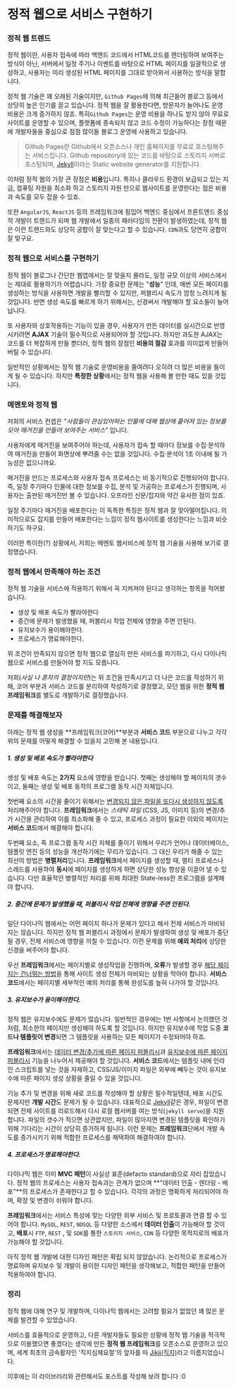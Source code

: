 # 정적 웹으로 서비스 구현하기

### 정적 웹 트렌드

정적 웹이란, 사용자 접속에 따라 백엔드 코드에서 HTML코드를 렌더링하여 보여주는 방식이 아닌, 서버에서 일정 주기나 이벤트를 바탕으로 HTML 페이지를 일괄적으로 생성하고, 사용자는 미리 생성된 HTML 페이지를 그대로 받아와서 사용하는 방식을 말합니다.

정적 웹 기술은 꽤 오래된 기술이지만, `Github Pages`에 의해 최근들어 블로그 등에서 상당히 높은 인기를 끌고 있습니다. 정적 웹을 잘 활용한다면, 방문자가 늘어나도 운영 비용은 크게 증가하지 않죠. 특히`Github Pages`는 운영 비용을 하나도 받지 않아 무료로 사이트를 운영할 수 있으며, 플랫폼에 종속되지 않고 코드 수정이 가능하다는 장점 때문에 개발자들을 중심으로 점점 많이들 블로그 운영에 사용하고 있습니다.

> Github Pages란 Github에서 오픈소스나 개인 홈페이지를 무료로 호스팅해주는 서비스입니다. Github repository에 있는 코드를 바탕으로 스토리지 서버로 호스팅되며, [Jekyll](https://jekyllrb.com/)이라는 Static website generator를 지원합니다.

이처럼 정적 웹의 가장 큰 장점은 **비용**입니다. 특히나 클라우드 환경이 보급되고 있는 지금, 컴퓨팅 자원을 최소화 하고 스토리지 자원 만으로 웹사이트를 운영한다는 점은 비용과 속도를 모두 잡을 수 있죠.

또한 `AngularJS`, `ReactJS` 등의 프레임워크에 힘입어 백엔드 중심에서 프론트엔드 중심적 개발이 트렌드가 되며 웹 개발에서 일종의 패러다임의 전환이 발생하였는데, 정적 웹은 이런 트렌드와도 상당히 궁합이 잘 맞는다고 할 수 있습니다. `CDN`과도 당연히 궁합이 잘 맞구요.



### 정적 웹으로 서비스를 구현하기

정적 웹이 블로그나 간단한 웹앱에서는 잘 맞을지 몰라도, 일정 규모 이상의 서비스에서는 제대로 활용하기가 어렵습니다. 가장 중요한 문제는 "**성능**" 인데, 매번 모든 페이지를 생성하는 방식을 사용하면 개발을 빨리할 수 있지만, 퍼블리시 속도가 엄청 느려지게 될 것입니다. 반면 생성 속도를 빠르게 하기 위해서는, 신경써서 개발해야 할 요소들이 늘어납니다.

또 사용자와 상호작용하는 기능이 있을 경우, 사용자가 만든 데이터를 실시간으로 반영시키려면 **AJAX** 기술이 필수적으로 사용되어야 할 것입니다. 하지만 과도한 AJAX는 코드를 더 복잡하게 만들 뿐더러, 정적 웹의 장점인 **비용의 절감** 효과를 의미없게 만들어 버릴 수 있습니다.

일반적인 상황에서는 정적 웹 기술로 운영비용을 줄여려다 오히려 더 많은 비용을 들이게 될 수 있습니다. 하지만 **특정한 상황**에서는 정적 웹을 사용해 볼 만한 때도 있을 것입니다.



### 메멘토와 정적 웹

저희의 서비스 컨셉은 *"사람들이 관심있어하는 인물에 대해 웹상에 흩어져 있는 정보를 모아 매거진을 만들어 보여주는 서비스"* 입니다.

사용자에게 매거진을 보여주어야 하는데, 사용자가 접속 할 때마다 정보를 수집·분석하여 매거진을 만들어 화면상에 뿌려줄 수는 없을 것입니다. 수집·분석이 1초 이내에 될 가능성은 없으니까요.

매거진을 만드는 프로세스와 사용자 접속 프로세스는 비 동기적으로 진행되어야 합니다. 즉, 일정 주기마다 인물에 대한 정보를 수집, 분석 및 가공하는 프로세스가 진행되며, 사용자는 출판된 매거진만 볼 수 있습니다. 오프라인 신문/잡지와 약간 유사한 점이 있죠.

일정 주기마다 매거진을 배포한다는 이 독특한 특징은 정적 웹과 잘 맞아떨어집니다. 의미적으로도 잡지를 만들어 배포한다는 느낌이 정적 웹사이트를 생성한다는 느낌과 비슷하기도 하구요.

이러한 특이한(?) 상황에서, 저희는 메멘토 웹서비스에 정적 웹 기술을 사용해 보기로 결정했습니다.



### 정적 웹에서 만족해야 하는 조건

정적 웹 기술을 서비스에 적용하기 위해서 꼭 지켜져야 된다고 생각하는 항목을 적어봤습니다.

- 생성 및 배포 속도가 빨라야한다
- 중간에 문제가 발생했을 때, 퍼블리시 작업 전체에 영향을 주면 안된다.
- 유지보수가 용이해야한다.
- 프로세스가 명료해야한다.

위 조건이 만족되지 않으면 정적 웹으로 열심히 만든 서비스를 파기하고, 다시 다이나믹 웹으로 서비스를 만들어야 할 지도 모릅니다.

저희(*사실 나 혼자의 결정이지만*)는 위 조건을 만족시키고 더 나은 코드를 작성하기 위해, 코어 부분과 서비스 코드를 분리하여 작성하기로 결정했고, 모던 웹을 위한 **정적 웹 프레임워크**를 별도로 개발하기로 결정했습니다.



### 문제를 해결해보자

아래는 정적 웹 생성을 **프레임워크(코어)**부분과 **서비스 코드** 부분으로 나누고 각각 위의 문제를 어떻게 해결할 수 있을지 고민해 본 내용입니다.

##### 1. 생성 및 배포 속도가 빨라야한다

생성 및 배포 속도는 **2가지** 요소에 영향을 받습니다. 첫째는 생성해야 할 페이지의 갯수이고, 둘째는 생성 및 배포 동작의 프로그램 동작 시간 자체입니다.

첫번째 요소의 시간을 줄이기 위해서는 <u>변경되지 않은 파일을 또다시 생성하지 않도록</u> 처리해주어야 합니다. **프레임워크**에서는 *스태틱 파일* (CSS, JS, 이미지 등)의 변경/추가 시간을 관리하여 이를 최소화해 줄 수 있고, 프로세스 과정이 필요한 이외의 페이지는 **서비스 코드**에서 해결해야 합니다.

두번째 요소, 즉 프로그램 동작 시간 자체를 줄이기 위해서 우리가 언어나 데이터베이스, 템플릿 엔진 등의 성능을 개선하기에는 무리가 있습니다. 그 대신 우리가 해줄 수 있는 최선의 방법은 **병렬처리**입니다. **프레임워크**에서 페이지를 생성할 때, 멀티 프로세스나 스레드를 사용하여 **동시**에 페이지를 생성하게 하면 상당한 성능 향상을 이끌어 낼 수 있습니다. 다만 효율적인 병렬적인 처리를 위해 최대한 State-less한 프로그램을 설계해야 합니다.



##### 2. 중간에 문제가 발생했을 때, 퍼블리시 작업 전체에 영향을 주면 안된다.

일단 다이나믹 웹에서는 어떤 페이지 하나가 문제가 있다고 해서 전체 서비스가 마비되지는 않습니다. 하지만 정적 웹 퍼블리시 과정에서 문제가 발생하여 생성 및 배포가 중단 될 경우, 전체 서비스에 영향을 끼칠 수 있습니다. 이런 문제를 위해 **예외 처리**에 상당한 신경을 써주어야 합니다.

우선 **프레임워크**에서는 페이지별로 생성작업을 진행하며, **오류**가 발생할 경우 <u>해당 페이지는 건너뛰는 방법</u>을 통해 사이트 생성 전체가 마비되는 상황을 막아야 합니다. **서비스 코드**에서는 페이지별 세부적인 예외 처리를 통해 완성도를 높혀 나가야 할 것입니다.



##### 3. 유지보수가 용이해야한다.

정적 웹은 유지보수에도 문제가 많습니다. 일반적인 경우에는 1번 사항에서 논의했던 것처럼, 최소한의 페이지만 생성해야 하도록 할 것입니다. 하지만 유지보수에 작업 도중 **코드나 템플릿이 변경**되면 그 템플릿을 사용하는 모든 페이지가 수정되어야 하죠.

**프레임워크**에서는 <u>데이터 변경/추가에 따른 페이지 퍼블리시</u>과 <u>유지보수에 따른 페이지 퍼블리시</u> 기능을 나누어서 제공해야 할 것입니다. **서비스 코드**에서는 템플릿 내에 인라인 스크립트를 넣는 것을 자제하고, CSS/JS/이미지 파일은 외부에 빼두는 것이 유지보수에 따른 페이지 생성 상황을 줄일 수 있을 것입니다.

기능 추가 및 변경을 위해 새로 코드를 작성해야 할 상황은 필수적일텐데, 배포 시간도 문제지만 **개발 시간**도 문제가 될 수 있습니다. 대표적으로 [Jekyll](https://jekyllrb.com/)같은 경우, 파일이 변경되면 전체 사이트를 리로드해서 다시 로컬 웹서버를 여는 방식(`jekyll serve`)을 지원합니다. 파일의 갯수가 적으면 상관없지만, 파일이 많아지면 변경된 템플릿을 확인하기 위해 기다리는 시간이 상당히 증가하게 됩니다. 이런 문제는 **프레임워크**단에서 개발 속도를 증가시키기 위해 적합한 프로세스를 채택하여 해결하여야 합니다.



##### 4. 프로세스가 명료해야한다.

다이나믹 웹은 이미 **MVC 패턴**이 사실상 표준(defacto standard)으로 자리 잡았습니다. 정적 웹의 프로세스는 사용자 접속과는 관계가 없으며 **"데이터 인출 - 렌더링 - 배포"**의 프로세스가 존재한다고 할 수 있습니다. 각각의 과정은 명확하게 처리되어야 하며, 확장 및 변경이 쉬워야 합니다.

**프레임워크**에서는 서비스 특성에 맞는 다양한 외부 서비스 및 프로토콜과 연결 할 수 있어야 합니다.  `MySQL`, `REST`, `NOSQL` 등 다양한 소스에서 **데이터 인출**이 가능해야 할 것이고, **배포**시 `FTP`, `REST` , 및  `SDK`를 통한  `스토리지 서비스`, `CDN` 등 다양한 목적지로의 배포가 가능해야 할 것입니다.

아직 정적 웹 개발에 대한 디자인 패턴은 확립 되지 않았습니다. 논리적으로 프로세스가 명료하며 유지보수 및 개발이 용이한 디자인 패턴을 생각해보고, 적합한 패턴을 만들어 적용하여야 합니다.



### 정리

정적 웹에 대해 연구 및 개발하며, 다이나믹 웹에서는 고려할 필요가 없었던 꽤 많은 문제를 발견할 수 있었습니다.

서비스를 효율적으로 운영하고, 다른 개발자들도 필요한 상황에 정적 웹 기술을 적극적으로 이용했으면 좋겠다는 생각에 만든 **정적 웹 프레임워크**를 오픈소스로 운영하고 있으며, 세계 최초의 금속활자인 '직지심체요절'의 앞자를 따 [Jikji(직지)](https://github.com/Prev/jikji)라고 이름지었습니다.

이후에는 이 라이브러리와 관련해서도 포스트를 작성해 보려 합니다 :0

